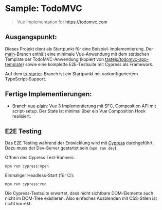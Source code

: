 # Sample: TodoMVC

> Vue Implementation for https://todomvc.com

## Ausgangspunkt:

Dieses Projekt dient als Startpunkt für eine Beispiel-Implementierung. Der [main](https://github.com/lean-vue/sample-todomvc/tree/main)-Branch enthält eine minimale Vue-Anwendung mit dem statischen
Template der TodoMVC-Anwendung (kopiert von [tastejs/todomvc-app-template](https://github.com/tastejs/todomvc-app-template)) sowie eine komplette E2E-Testsuite mit Cypress als Framework.

Auf dem [ts-starter](https://github.com/lean-vue/sample-todomvc/tree/ts-starter)-Branch ist ein Startpunkt mit vorkonfiguriertem TypeScript-Support.

## Fertige Implementierungen:

- Branch [vue-plain](https://github.com/lean-vue/sample-todomvc/tree/vue-plain): Vue 3 Implementierung mit SFC, Composition API mit script-setup. Der State ist minimal über ein Vue Composition Hook realisiert.

## E2E Testing

Das E2E Testing während der Entwicklung wird mit [Cypress](https://cypress.io) durchgeführt. Dazu
muss der Dev-Server gestartet sein (`npm run dev`).

Öffnen des Cypress Test-Runners:

    npm run cypress:open

Einmaliger Headless-Start (für CI):

    npm run cypress:run

Die Cypress-Testsuite erwartet, dass nicht sichtbare DOM-Elemente auch nicht im DOM-Tree existieren.
Also einfaches Ausblenden mit CSS-Stilen ist nicht korrekt.
